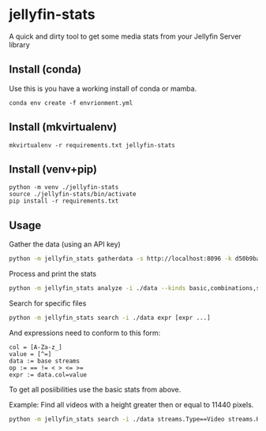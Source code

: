 # jellyfin-stats
A quick and dirty tool to get some media stats from your Jellyfin Server library

## Install (conda)

Use this is you have a working install of conda or mamba.

```
conda env create -f envrionment.yml
```

## Install (mkvirtualenv)

```
mkvirtualenv -r requirements.txt jellyfin-stats
```

## Install (venv+pip)

```
python -m venv ./jellyfin-stats
source ./jellyfin-stats/bin/activate
pip install -r requirements.txt
```

## Usage

Gather the data (using an API key)
```bash
python -m jellyfin_stats gatherdata -s http://localhost:8096 -k d50b9bab55c04804b587d372beb0259f -o ./data
```
Process and print the stats
```bash
python -m jellyfin_stats analyze -i ./data --kinds basic,combinations,specific
```

Search for specific files
```bash
python -m jellyfin_stats search -i ./data expr [expr ...]
```

And expressions need to conform to this form:
```
col = [A-Za-z_]
value = [^=]
data := base streams
op := == != < > <= >=
expr := data.col=value
```

To get all posiibilities use the basic stats from above.

Example: Find all videos with a height greater then or equal to 11440 pixels.

```bash
python -m jellyfin_stats search -i ./data streams.Type==Video streams.Height>=1440
```

